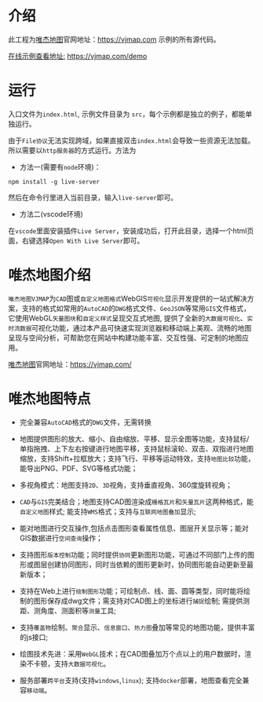 
    
# 介绍
  此工程为[唯杰地图](https://vjmap.com/)官网地址：https://vjmap.com  示例的所有源代码。

  [在线示例查看地址:](https://vjmap.com/demo) https://vjmap.com/demo

# 运行
  
  入口文件为`index.html`, 示例文件目录为 `src`，每个示例都是独立的例子，都能单独运行。

  由于`File协议`无法实现跨域，如果直接双击`index.html`会导致一些资源无法加载。所以需要以`http服务器`的方式运行。方法为
  
- 方法一(需要有`node`环境)：
```
npm install -g live-server
```
然后在命令行里进入当前目录，输入`live-server`即可。

- 方法二(vscode环境)

在`vscode`里面安装插件`Live Server`，安装成功后，打开此目录，选择一个html页面，右键选择`Open With Live Server`即可。


# 唯杰地图介绍

`唯杰地图VJMAP`为`CAD`图或`自定义地图格式`WebGIS`可视化`显示开发提供的一站式解决方案，支持的格式如常用的`AutoCAD`的`DWG`格式文件、`GeoJSON`等常用`GIS`文件格式，它使用WebGL`矢量图块`和`自定义样式`呈现交互式地图, 提供了全新的`大数据可视化`、`实时流数据`可视化功能，通过本产品可快速实现浏览器和移动端上美观、流畅的地图呈现与空间分析，可帮助您在网站中构建功能丰富、交互性强、可定制的地图应用。

[唯杰地图](https://vjmap.com/)官网地址：https://vjmap.com/

# 唯杰地图特点


- 完全兼容`AutoCAD`格式的`DWG`文件，无需转换

- 地图提供图形的放大、缩小、自由缩放、平移、显示全图等功能，支持鼠标/单指拖拽、上下左右按键进行地图平移，支持鼠标滚轮、双击、双指进行地图缩放，支持Shift+拉框放大；支持飞行、平移等运动特效，支持`地图比较`功能，能导出PNG、PDF、SVG等格式功能；

- 多视角模式：地图支持`2D`、`3D`视角，支持垂直视角、360度旋转视角；

- `CAD`与`GIS`完美结合；地图支持CAD图渲染成`栅格瓦片`和`矢量瓦片`这两种格式，能`自定义地图`样式; 能支持`WMS`格式；支持与`互联网地图叠加`显示;

- 能对地图进行交互操作,包括点击图形查看属性信息、图层开关显示等；能对GIS数据进行`空间查询`操作；

- 支持图形`版本控制`功能；同时提供`协同`更新图形功能，可通过不同部门上传的图形或图层创建协同图形，同时当依赖的图形更新时，协同图形能自动更新至最新版本；

- 支持在Web上进行`绘制图形`功能；可绘制点、线、面、圆等类型，同时能将绘制的图形保存成dwg文件；需支持对CAD图上的坐标进行`捕捉`绘制; 需提供测距、测角度、测面积等`测量`工具;

- 支持`覆盖物`绘制、`聚合`显示、`信息窗口`、`热力图`叠加等常见的地图功能，提供丰富的js接口;

- 绘图技术先进：采用`WebGL`技术；在CAD图叠加万个点以上的用户数据时，渲染不卡顿，支持`大数据可视化`。

- 服务部署`跨平台`支持(支持`windows`,`linux`); 支持`docker`部署，地图查看完全兼容`移动端`。

    